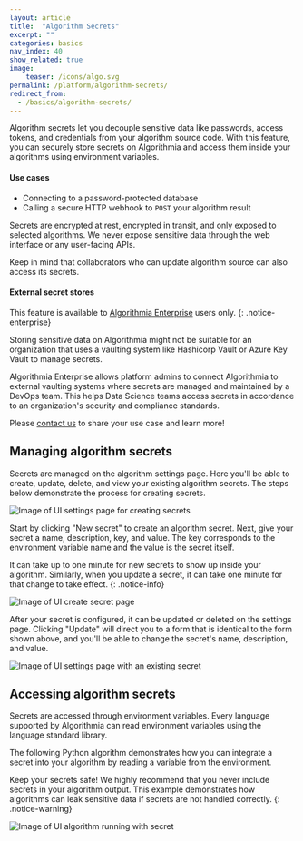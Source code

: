 ```yaml
---
layout: article
title:  "Algorithm Secrets"
excerpt: ""
categories: basics
nav_index: 40
show_related: true
image:
    teaser: /icons/algo.svg
permalink: /platform/algorithm-secrets/
redirect_from:
  - /basics/algorithm-secrets/
---
```


Algorithm secrets let you decouple sensitive data like passwords, access tokens, and credentials from your algorithm source code. With this feature, you can securely store secrets on Algorithmia and access them inside your algorithms using environment variables.

#### Use cases
  - Connecting to a password-protected database
  - Calling a secure HTTP webhook to `POST` your algorithm result

Secrets are encrypted at rest, encrypted in transit, and only exposed to selected algorithms. We never expose sensitive data through the web interface or any user-facing APIs.

Keep in mind that collaborators who can update algorithm source can also access its secrets.

#### External secret stores 

This feature is available to [Algorithmia Enterprise](/enterprise) users only.
{: .notice-enterprise}

Storing sensitive data on Algorithmia might not be suitable for an organization that uses a vaulting system like Hashicorp Vault or Azure Key Vault to manage secrets.

Algorithmia Enterprise allows platform admins to connect Algorithmia to external vaulting systems where secrets are managed and maintained by a DevOps team. This helps Data Science teams access secrets in accordance to an organization's security and compliance standards.

Please [contact us](/developers/faqs/how-do-i-connect-with-algorithmia) to share your use case and learn more!

## Managing algorithm secrets

Secrets are managed on the algorithm settings page. Here you'll be able to create, update, delete, and view your existing algorithm secrets. The steps below demonstrate the process for creating secrets.

![Image of UI settings page for creating secrets](/developers/images/post_images/algorithm_secrets/settings_page.png)

Start by clicking "New secret" to create an algorithm secret. Next, give your secret a name, description, key, and value. The key corresponds to the environment variable name and the value is the secret itself.

It can take up to one minute for new secrets to show up inside your algorithm. Similarly, when you update a secret, it can take one minute for that change to take effect.
{: .notice-info}

![Image of UI create secret page](/developers/images/post_images/algorithm_secrets/create_secret_page.png)

After your secret is configured, it can be updated or deleted on the settings page. Clicking "Update" will direct you to a form that is identical to the form shown above, and you'll be able to change the secret's name, description, and value.

![Image of UI settings page with an existing secret](/developers/images/post_images/algorithm_secrets/settings_page_with_secret.png)

## Accessing algorithm secrets

Secrets are accessed through environment variables. Every language supported by Algorithmia can read environment variables using the language standard library.

The following Python algorithm demonstrates how you can integrate a secret into your algorithm by reading a variable from the environment.

Keep your secrets safe! We highly recommend that you never include secrets in your algorithm output. This example demonstrates how algorithms can leak sensitive data if secrets are not handled correctly.
{: .notice-warning}

![Image of UI algorithm running with secret](/developers/images/post_images/algorithm_secrets/running_algorithm_with_secret.png)
